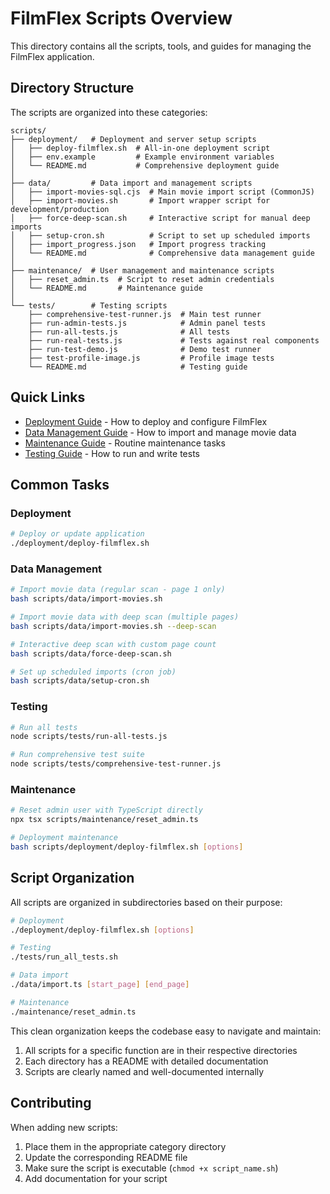 # FilmFlex Scripts Overview

This directory contains all the scripts, tools, and guides for managing the FilmFlex application.

## Directory Structure

The scripts are organized into these categories:

```
scripts/
├── deployment/   # Deployment and server setup scripts
│   ├── deploy-filmflex.sh  # All-in-one deployment script
│   ├── env.example         # Example environment variables
│   └── README.md           # Comprehensive deployment guide
│
├── data/         # Data import and management scripts
│   ├── import-movies-sql.cjs  # Main movie import script (CommonJS)
│   ├── import-movies.sh       # Import wrapper script for development/production
│   ├── force-deep-scan.sh     # Interactive script for manual deep imports
│   ├── setup-cron.sh          # Script to set up scheduled imports
│   ├── import_progress.json   # Import progress tracking
│   └── README.md              # Comprehensive data management guide
│
├── maintenance/  # User management and maintenance scripts
│   ├── reset_admin.ts  # Script to reset admin credentials
│   └── README.md       # Maintenance guide
│
└── tests/        # Testing scripts
    ├── comprehensive-test-runner.js  # Main test runner
    ├── run-admin-tests.js            # Admin panel tests
    ├── run-all-tests.js              # All tests
    ├── run-real-tests.js             # Tests against real components
    ├── run-test-demo.js              # Demo test runner
    ├── test-profile-image.js         # Profile image tests
    └── README.md                     # Testing guide
```

## Quick Links

- [Deployment Guide](deployment/README.md) - How to deploy and configure FilmFlex
- [Data Management Guide](data/README.md) - How to import and manage movie data
- [Maintenance Guide](maintenance/README.md) - Routine maintenance tasks
- [Testing Guide](tests/README.md) - How to run and write tests

## Common Tasks

### Deployment

```bash
# Deploy or update application
./deployment/deploy-filmflex.sh
```

### Data Management

```bash
# Import movie data (regular scan - page 1 only)
bash scripts/data/import-movies.sh

# Import movie data with deep scan (multiple pages)
bash scripts/data/import-movies.sh --deep-scan

# Interactive deep scan with custom page count
bash scripts/data/force-deep-scan.sh

# Set up scheduled imports (cron job)
bash scripts/data/setup-cron.sh
```

### Testing

```bash
# Run all tests
node scripts/tests/run-all-tests.js

# Run comprehensive test suite
node scripts/tests/comprehensive-test-runner.js
```

### Maintenance

```bash
# Reset admin user with TypeScript directly
npx tsx scripts/maintenance/reset_admin.ts

# Deployment maintenance
bash scripts/deployment/deploy-filmflex.sh [options]
```

## Script Organization

All scripts are organized in subdirectories based on their purpose:

```bash
# Deployment
./deployment/deploy-filmflex.sh [options]

# Testing
./tests/run_all_tests.sh

# Data import
./data/import.ts [start_page] [end_page]

# Maintenance
./maintenance/reset_admin.ts
```

This clean organization keeps the codebase easy to navigate and maintain:

1. All scripts for a specific function are in their respective directories
2. Each directory has a README with detailed documentation
3. Scripts are clearly named and well-documented internally

## Contributing

When adding new scripts:

1. Place them in the appropriate category directory
2. Update the corresponding README file
3. Make sure the script is executable (`chmod +x script_name.sh`)
4. Add documentation for your script